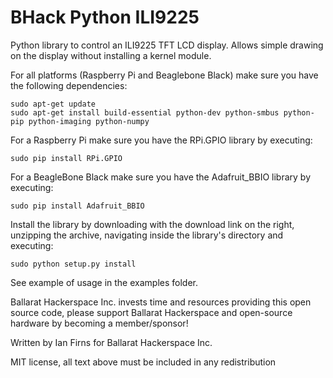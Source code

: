 BHack Python ILI9225
=======================

Python library to control an ILI9225 TFT LCD display.  Allows simple drawing on the display without installing a kernel module.

For all platforms (Raspberry Pi and Beaglebone Black) make sure you have the following dependencies:

````
sudo apt-get update
sudo apt-get install build-essential python-dev python-smbus python-pip python-imaging python-numpy
````

For a Raspberry Pi make sure you have the RPi.GPIO library by executing:

````
sudo pip install RPi.GPIO
````

For a BeagleBone Black make sure you have the Adafruit_BBIO library by executing:

````
sudo pip install Adafruit_BBIO
````

Install the library by downloading with the download link on the right, unzipping the archive, navigating inside the library's directory and executing:

````
sudo python setup.py install
````

See example of usage in the examples folder.

Ballarat Hackerspace Inc. invests time and resources providing this open source code, please support Ballarat Hackerspace and open-source hardware by becoming a member/sponsor!

Written by Ian Firns for Ballarat Hackerspace Inc.

MIT license, all text above must be included in any redistribution
